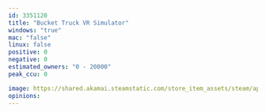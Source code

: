 ```yaml
---
id: 3351120
title: "Bucket Truck VR Simulator"
windows: "true"
mac: "false"
linux: false
positive: 0
negative: 0
estimated_owners: "0 - 20000"
peak_ccu: 0

image: https://shared.akamai.steamstatic.com/store_item_assets/steam/apps/3351120/header.jpg?t=1735671979
opinions:
---
```

